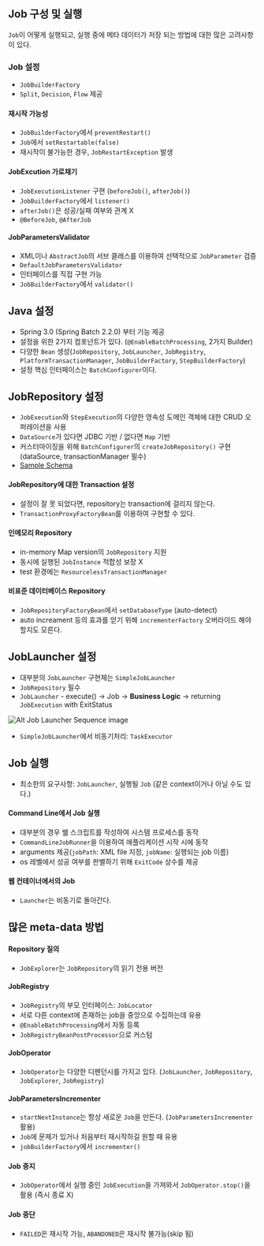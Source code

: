 ## Job 구성 및 실행

`Job`이 어떻게 실행되고, 실행 중에 메타 데이터가 저장 되는 방법에 대한 많은 고려사항이 있다.

### Job 설정

- `JobBuilderFactory`
- `Split`, `Decision`, `Flow` 제공

#### 재시작 가능성

- `JobBuilderFactory`에서 `preventRestart()`
- `Job`에서 `setRestartable(false)`
- 재시작이 불가능한 경우, `JobRestartException` 발생

#### JobExcution 가로채기

- `JobExecutionListener` 구현 (`beforeJob()`, `afterJob()`)
- `JobBuilderFactory`에서 `listener()`
- `afterJob()`은 성공/실패 여부와 관계 X
- `@BeforeJob`, `@AfterJob`

#### JobParametersValidator

- XML이나 `AbstractJob`의 서브 클래스를 이용하여 선택적으로 `JobParameter` 검증
- `DefaultJobParametersValidator`
- 인터페이스를 직접 구현 가능
- `JobBuilderFactory`에서 `validator()`

## Java 설정

- Spring 3.0 (Spring Batch 2.2.0) 부터 기능 제공
- 설정을 위한 2가지 컴포넌트가 있다. (`@EnableBatchProcessing`, 2가지 Builder)
- 다양한 `Bean` 생성(`JobRepository`, `JobLauncher`, `JobRegistry`, `PlatformTransactionManager`, `JobBuilderFactory`, `StepBuilderFactory`)
- 설정 핵심 인터페이스는 `BatchConfigurer`이다.

## JobRepository 설정

- `JobExecution`와 `StepExecution`의 다양한 영속성 도메인 객체에 대한 CRUD 오퍼레이션을 사용
- `DataSource`가 있다면 JDBC 기반 / 없다면 `Map` 기반
- 커스터마이징을 위해 `BatchConfigurer`의 `createJobRepository()` 구현(dataSource, transactionManager 필수)
- [Sample Schema](https://docs.spring.io/spring-batch/4.0.x/reference/html/schema-appendix.html#metaDataSchemaOverview)

#### JobRepository에 대한 Transaction 설정

- 설정이 잘 못 되었다면, repository는 transaction에 걸리지 않는다.
- `TransactionProxyFactoryBean`를 이용하여 구현할 수 있다.

#### 인메모리 Repository

- in-memory Map version의 `JobRepository` 지원
- 동시에 실행된 `JobInstance` 적합성 보장 X
- test 환경에는 `ResourcelessTransactionManager`

#### 비표준 데이터베이스 Repository

- `JobRepositoryFactoryBean`에서 `setDatabaseType` (auto-detect)
- auto increament 등의 효과를 얻기 위해 `incrementerFactory` 오버라이드 해야할지도 모른다.

## JobLauncher 설정

- 대부분의 `JobLauncher` 구현체는 `SimpleJobLauncher`
- `JobRepository` 필수
- `JobLauncher` - execute() -> Job -> **Business Logic** -> returning `JobExecution` with ExitStatus

![Alt Job Launcher Sequence image](https://docs.spring.io/spring-batch/4.0.x/reference/html/images/job-launcher-sequence-sync.png)

- `SimpleJobLauncher`에서 비동기처리: `TaskExecutor`

## Job 실행

- 최소한의 요구사항: `JobLauncher`, 실행될 `Job` (같은 context이거나 아닐 수도 있다.)

#### Command Line에서 Job 실행

- 대부분의 경우 쉘 스크립트를 작성하여 시스템 프로세스를 동작
- `CommandLineJobRunner`을 이용하여 애플리케이션 시작 시에 동작 
- arguments 제공(`jobPath`: XML file 지정, `jobName`: 실행되는 job 이름)
- os 레벨에서 성공 여부를 판별하기 위해 `ExitCode` 상수를 제공

#### 웹 컨테이너에서의 Job

- `Launcher`는 비동기로 돌아간다.

## 많은 meta-data 방법

#### Repository 질의

- `JobExplorer`는 `JobRepository`의 읽기 전용 버전

#### JobRegistry

- `JobRegistry`의 부모 인터페이스: `JobLocator`
- 서로 다른 context에 존재하는 job을 중앙으로 수집하는데 유용
- `@EnableBatchProcessing`에서 자동 등록
- `JobRegistryBeanPostProcessor`으로 커스텀 

#### JobOperator

- `JobOperator`는 다양한 디펜던시를 가지고 있다. (`JobLauncher`, `JobRepository`, `JobExplorer`, `JobRegistry`)

#### JobParametersIncrementer

- `startNextInstance`는 항상 새로운 `Job`을 만든다. (`JobParametersIncrementer` 활용)
- `Job`에 문제가 있거나 처음부터 재시작하길 원할 때 유용
- `jobBuilderFactory`에서 `incrementer()`

#### Job 중지

- `JobOperator`에서 실행 중인 `JobExecution`을 가져와서 `JobOperator.stop()`을 활용 (즉시 종료 X)

#### Job 중단

- `FAILED`은 재시작 가능, `ABANDONED`은 재시작 불가능(skip 됨) 